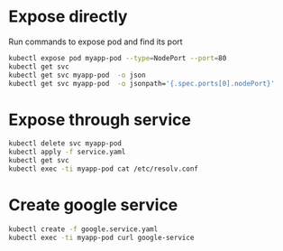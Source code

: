 # Expose directly

Run commands to expose pod and find its port

```sh
kubectl expose pod myapp-pod --type=NodePort --port=80
kubectl get svc
kubectl get svc myapp-pod  -o json
kubectl get svc myapp-pod  -o jsonpath='{.spec.ports[0].nodePort}'
```

# Expose through service

```sh
kubectl delete svc myapp-pod
kubectl apply -f service.yaml
kubectl get svc
kubectl exec -ti myapp-pod cat /etc/resolv.conf
```

# Create google service

```sh
kubectl create -f google.service.yaml
kubectl exec -ti myapp-pod curl google-service
```
